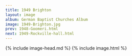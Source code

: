 ```yaml
---
title: 1949 Brighton
layout: image
album: German Baptist Churches Album
image: 1949-Brighton.jpg
prev: 1948-Goomeri.html
next: 1949-Rockville-hall.html
---
```

{% include image-head.md %}
{% include image.html %}